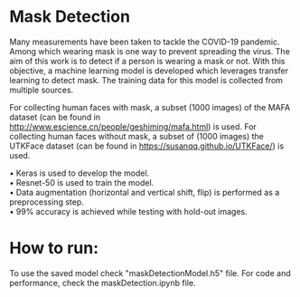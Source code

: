 # Mask Detection
Many measurements have been taken to tackle the COVID-19 pandemic. Among which wearing mask is one way to prevent spreading the virus. The aim of this work is to detect if a person is wearing a mask or not. With this objective, a machine learning model is developed which leverages transfer learning to detect mask. The training data for this model is collected from multiple sources. <br>

For collecting human faces with mask, a subset (1000 images) of the MAFA dataset (can be found in http://www.escience.cn/people/geshiming/mafa.html) is used. For collecting human faces without mask, a subset of (1000 images) the UTKFace dataset (can be found in https://susanqq.github.io/UTKFace/) is used.

• Keras is used to develop the model. <br>
• Resnet-50 is used to train the model. <br>
• Data augmentation (horizontal and vertical shift, flip) is performed as a preprocessing step. <br>
• 99% accuracy is achieved while testing with hold-out images. <br>

# How to run:
To use the saved model check "maskDetectionModel.h5" file. For code and performance, check the maskDetection.ipynb file.
